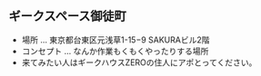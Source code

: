 ## ギークスペース御徒町
- 場所 … 東京都台東区元浅草1-15−9 SAKURAビル2階
- コンセプト … なんか作業もくもくやったりする場所
- 来てみたい人はギークハウスZEROの住人にアポとってください。
